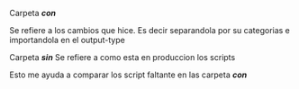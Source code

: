 Carpeta ***con***

Se refiere a los cambios que hice. Es decir separandola por su categorias e importandola en el output-type


Carpeta ***sin***
Se refiere a como esta en produccion los scripts


Esto me ayuda a comparar los script faltante en las carpeta ***con***
